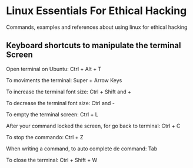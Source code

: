 # Linux Essentials For Ethical Hacking
Commands, examples and references about using linux for ethical hacking

## Keyboard shortcuts to manipulate the terminal Screen

Open terminal on Ubuntu: Ctrl + Alt + T

To moviments the terminal: Super + Arrow Keys

To increase the terminal font size: Ctrl + Shift and +

To decrease the terminal font size: Ctrl and -

To empty the terminal screen: Ctrl + L

After your command locked the screen, for go back to terminal: Ctrl + C

To stop the commando: Ctrl + Z

When writing a command, to auto complete de command: Tab

To close the terminal: Ctrl + Shift + W